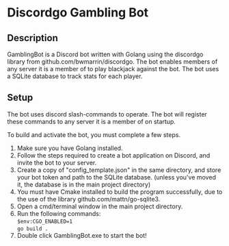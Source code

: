 # Discordgo Gambling Bot

## Description
GamblingBot is a Discord bot written with Golang using the discordgo library from github.com/bwmarrin/discordgo. 
The bot enables members of any server it is a member of to play blackjack against the bot. The bot uses a SQLite database
to track stats for each player.

## Setup
The bot uses discord slash-commands to operate. The bot will register these commands to any server it is a member of on
startup. 

To build and activate the bot, you must complete a few steps.
1. Make sure you have Golang installed.
2. Follow the steps required to create a bot application on Discord, and invite the bot to your server.
3. Create a copy of "config_template.json" in the same directory, and store your bot token and path to the SQLite database.
   (unless you've moved it, the database is in the main project directory)
4. You must have Cmake installed to build the program successfully, due to the use of the library github.com/mattn/go-sqlite3.
5. Open a cmd/terminal window in the main project directory.
6. Run the following commands:\
`$env:CGO_ENABLED=1`\
`go build .`
7. Double click GamblingBot.exe to start the bot!

